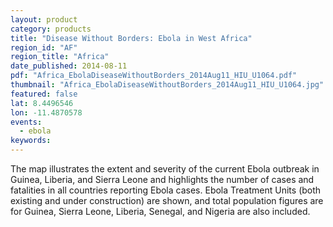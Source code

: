 ```yaml
---
layout: product
category: products
title: "Disease Without Borders: Ebola in West Africa"
region_id: "AF"
region_title: "Africa"
date_published: 2014-08-11
pdf: "Africa_EbolaDiseaseWithoutBorders_2014Aug11_HIU_U1064.pdf"
thumbnail: "Africa_EbolaDiseaseWithoutBorders_2014Aug11_HIU_U1064.jpg"
featured: false
lat: 8.4496546 
lon: -11.4870578
events:
  - ebola
keywords:
---
```

The map illustrates the extent and severity of the current Ebola outbreak in Guinea, Liberia, and Sierra Leone and highlights the number of cases and fatalities in all countries reporting Ebola cases. Ebola Treatment Units (both existing and under construction) are shown, and total population figures are for Guinea, Sierra Leone, Liberia, Senegal, and Nigeria are also included.
